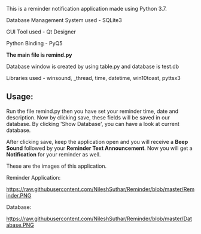 This is a reminder notification application made using Python 3.7.

Database Management System used - SQLite3

GUI Tool used - Qt Designer

Python Binding - PyQ5

**The main file is remind.py**

Database window is created by using table.py and database is test.db 

Libraries used - winsound, _thread, time, datetime, win10toast,  pyttsx3

## Usage:

Run the file remind.py then you have set your reminder time, date and description. Now by clicking save, these fields will be saved in our database. By clicking 'Show Database', you can have a look at current database.

After clicking save, keep the application open and you will receive a **Beep Sound** followed by your **Reminder Text Announcement**. Now you will get a **Notification** for your reminder as well.

These are the images of this application.

Reminder Application:

https://raw.githubusercontent.com/NileshSuthar/Reminder/blob/master/Reminder.PNG

Database:

https://raw.githubusercontent.com/NileshSuthar/Reminder/blob/master/Database.PNG
